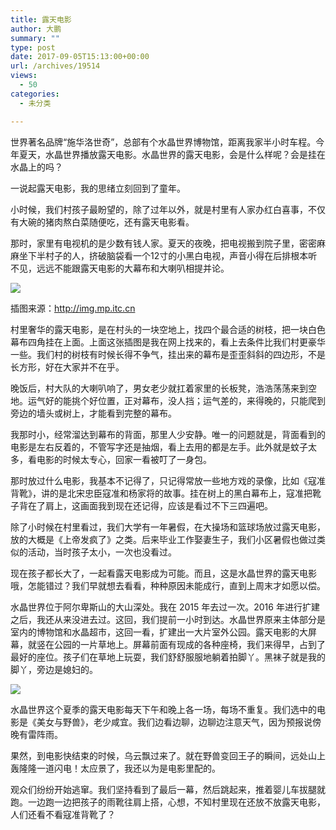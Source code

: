 ```yaml
---
title: 露天电影
author: 大鹏
summary: ""
type: post
date: 2017-09-05T15:13:00+00:00
url: /archives/19514
views:
  - 50
categories:
  - 未分类

---
```

世界著名品牌“施华洛世奇”，总部有个水晶世界博物馆，距离我家半小时车程。今年夏天，水晶世界播放露天电影。水晶世界的露天电影，会是什么样呢？会是挂在水晶上的吗？

一说起露天电影，我的思绪立刻回到了童年。

小时候，我们村孩子最盼望的，除了过年以外，就是村里有人家办红白喜事，不仅有大碗的猪肉熬白菜随便吃，还有露天电影看。

那时，家里有电视机的是少数有钱人家。夏天的夜晚，把电视搬到院子里，密密麻麻坐下半村子的人，挤破脑袋看一个12寸的小黑白电视，声音小得在后排根本听不见，远远不能跟露天电影的大幕布和大喇叭相提并论。

![][1]

插图来源：http://img.mp.itc.cn

村里奢华的露天电影，是在村头的一块空地上，找四个最合适的树枝，把一块白色幕布四角挂在上面。上面这张插图是我在网上找来的，看上去条件比我们村更豪华一些。我们村的树枝有时候长得不争气，挂出来的幕布是歪歪斜斜的四边形，不是长方形，好在大家并不在乎。

晚饭后，村大队的大喇叭响了，男女老少就扛着家里的长板凳，浩浩荡荡来到空地。运气好的能挑个好位置，正对幕布，没人挡；运气差的，来得晚的，只能爬到旁边的墙头或树上，才能看到完整的幕布。

我那时小，经常溜达到幕布的背面，那里人少安静。唯一的问题就是，背面看到的电影是左右反着的，不管写字还是抽烟，看上去用的都是左手。此外就是蚊子太多，看电影的时候太专心，回家一看被叮了一身包。

那时放过什么电影，我基本不记得了，只记得常放一些地方戏的录像，比如《寇准背靴》，讲的是北宋忠臣寇准和杨家将的故事。挂在树上的黑白幕布上，寇准把靴子背在了肩上，这画面我到现在还记得，应该是看过不下三四遍吧。

除了小时候在村里看过，我们大学有一年暑假，在大操场和篮球场放过露天电影，放的大概是《上帝发疯了》之类。后来毕业工作娶妻生子，我们小区暑假也做过类似的活动，当时孩子太小，一次也没看过。

现在孩子都长大了，一起看露天电影成为可能。而且，这是水晶世界的露天电影哦，怎能错过？我们早就想去看看，种种原因未能成行，直到上周末才如愿以偿。

水晶世界位于阿尔卑斯山的大山深处。我在 2015 年去过一次。2016 年进行扩建之后，我还从来没进去过。这回，我们提前一小时到达。水晶世界原来主体部分是室内的博物馆和水晶超市，这回一看，扩建出一大片室外公园。露天电影的大屏幕，就竖在公园的一片草地上。屏幕前面有现成的各种座椅，我们来得早，占到了最好的座位。孩子们在草地上玩耍，我们舒舒服服地躺着拍脚丫。黑袜子就是我的脚丫，旁边是媳妇的。

![][2]

水晶世界这个夏季的露天电影每天下午和晚上各一场，每场不重复。我们选中的电影是《美女与野兽》，老少咸宜。我们边看边聊，边聊边注意天气，因为预报说傍晚有雷阵雨。



果然，到电影快结束的时候，乌云飘过来了。就在野兽变回王子的瞬间，远处山上轰隆隆一道闪电！太应景了，我还以为是电影里配的。



观众们纷纷开始逃窜。我们坚持看到了最后一幕，然后跳起来，推着婴儿车拔腿就跑。一边跑一边把孩子的雨靴往肩上搭，心想，不知村里现在还放不放露天电影，人们还看不看寇准背靴了？

 [1]: http://img.mp.itc.cn/upload/20170509/2303bccf7e6646d6ad594057b9453d15_th.jpg
 [2]: http://gdurl.com/n06M
